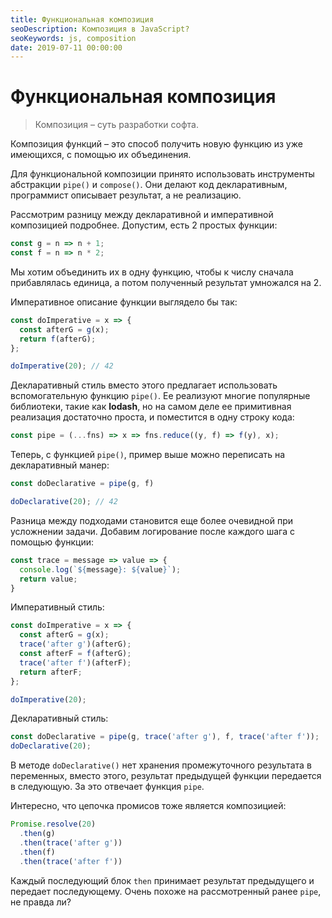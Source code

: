 ```yaml
---
title: Функциональная композиция
seoDescription: Композиция в JavaScript?
seoKeywords: js, composition
date: 2019-07-11 00:00:00
---
```

# Функциональная композиция

> Композиция &ndash; суть разработки софта.

Композиция функций &ndash; это способ получить новую функцию из уже имеющихся, с помощью их объединения.

Для функциональной композиции принято использовать инструменты абстракции ```pipe()``` и ```compose()```. Они делают код декларативным, программист описывает результат, а не реализацию.

Рассмотрим разницу между декларативной и императивной композицией подробнее. Допустим, есть 2 простых функции:

```js
const g = n => n + 1;
const f = n => n * 2;
```

Мы хотим объединить их в одну функцию, чтобы к числу сначала прибавлялась единица, а потом полученный результат умножался на 2.

Императивное описание функции выглядело бы так:

```js
const doImperative = x => {
  const afterG = g(x);
  return f(afterG);
};

doImperative(20); // 42
```

Декларативный стиль вместо этого предлагает использовать вспомогательную функцию ```pipe()```. Ее реализуют многие популярные библиотеки, такие как **lodash**, но на самом деле ее примитивная реализация достаточно проста, и поместится в одну строку кода: 

```js
const pipe = (...fns) => x => fns.reduce((y, f) => f(y), x);
```

Теперь, с функцией ```pipe()```, пример выше можно переписать на декларативный манер:

```js
const doDeclarative = pipe(g, f)

doDeclarative(20); // 42
```

Разница между подходами становится еще более очевидной при усложнении задачи. Добавим логирование после каждого шага с помощью функции:

```js
const trace = message => value => {
  console.log(`${message}: ${value}`);
  return value;
}
```

Императивный стиль:

```js
const doImperative = x => {
  const afterG = g(x);
  trace('after g')(afterG);
  const afterF = f(afterG);
  trace('after f')(afterF);
  return afterF;
};

doImperative(20); 
```

Декларативный стиль:

```js
const doDeclarative = pipe(g, trace('after g'), f, trace('after f'));
doDeclarative(20);
```

В методе ```doDeclarative()``` нет хранения промежуточного результата в переменных, вместо этого, результат предыдущей функции передается в следующую. За это отвечает функция ```pipe```.

Интересно, что цепочка промисов тоже является композицией:

```js
Promise.resolve(20)
  .then(g)
  .then(trace('after g'))
  .then(f)
  .then(trace('after f'))
```

Каждый последующий блок ```then``` принимает результат предыдущего и передает последующему. Очень похоже на рассмотренный ранее ```pipe```, не правда ли?
